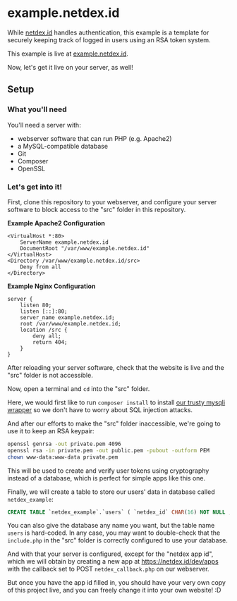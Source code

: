 # example.netdex.id

While [netdex.id](https://netdex.id) handles authentication, this example is a template for securely keeping track of logged in users using an RSA token system.

This example is live at [example.netdex.id](https://example.netdex.id).

Now, let's get it live on your server, as well!

## Setup

### What you'll need

You'll need a server with:

- webserver software that can run PHP (e.g. Apache2)
- a MySQL-compatible database
- Git
- Composer
- OpenSSL

### Let's get into it!

First, clone this repository to your webserver, and configure your server software to block access to the "src" folder in this repository.

**Example Apache2 Configuration**

```
<VirtualHost *:80>
	ServerName example.netdex.id
	DocumentRoot "/var/www/example.netdex.id"
</VirtualHost>
<Directory /var/www/example.netdex.id/src>
	Deny from all
</Directory>
```

**Example Nginx Configuration**
```
server {
	listen 80;
	listen [::]:80;
	server_name example.netdex.id;
	root /var/www/example.netdex.id;
	location /src {
		deny all;
		return 404;
	}
}
```

After reloading your server software, check that the website is live and the "src" folder is not accessible.

Now, open a terminal and `cd` into the "src" folder.

Here, we would first like to run `composer install` to install [our trusty mysqli wrapper](https://github.com/hell-sh/smw) so we don't have to worry about SQL injection attacks.

And after our efforts to make the "src" folder inaccessible, we're going to use it to keep an RSA keypair:

```Bash
openssl genrsa -out private.pem 4096
openssl rsa -in private.pem -out public.pem -pubout -outform PEM
chown www-data:www-data private.pem
```

This will be used to create and verify user tokens using cryptography instead of a database, which is perfect for simple apps like this one.

Finally, we will create a table to store our users' data in database called `netdex_example`:

```SQL
CREATE TABLE `netdex_example`.`users` ( `netdex_id` CHAR(16) NOT NULL , `display_name` VARCHAR(64) NOT NULL DEFAULT '' , `biography` VARCHAR(255) NOT NULL DEFAULT '' ) ENGINE = InnoDB;
```

You can also give the database any name you want, but the table name `users` is hard-coded. In any case, you may want to double-check that the `include.php` in the "src" folder is correctly configured to use your database.

And with that your server is configured, except for the "netdex app id", which we will obtain by creating a new app at https://netdex.id/dev/apps with the callback set to POST `netdex_callback.php` on our webserver.

But once you have the app id filled in, you should have your very own copy of this project live, and you can freely change it into your own website! :D
